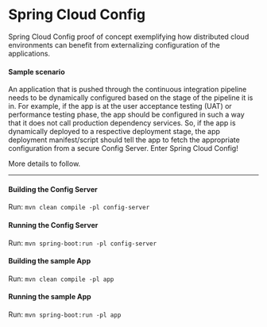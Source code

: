# Spring Cloud Config
Spring Cloud Config proof of concept exemplifying how distributed cloud environments 
can benefit from externalizing configuration of the applications.

#### Sample scenario
An application that is pushed through the continuous integration pipeline needs to be dynamically
configured based on the stage of the pipeline it is in. For example, if the app is at the
user acceptance testing (UAT) or performance testing phase, the app should be configured
in such a way that it does not call production dependency services. So, if the app
is dynamically deployed to a respective deployment stage, the app deployment manifest/script should
tell the app to fetch the appropriate configuration from a secure Config Server. Enter Spring Cloud Config!

More details to follow.

---
#### Building the Config Server

Run: `mvn clean compile -pl config-server`

#### Running the Config Server

Run: `mvn spring-boot:run -pl config-server`

#### Building the sample App

Run: `mvn clean compile -pl app`

#### Running the sample App

Run: `mvn spring-boot:run -pl app`